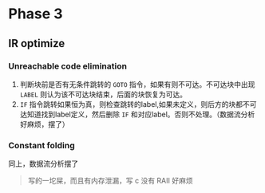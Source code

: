 # Phase 3

## IR optimize

### Unreachable code elimination

1. 判断块前是否有无条件跳转的 `GOTO` 指令，如果有则不可达。不可达块中出现 `LABEL` 则认为该不可达块结束，后面的块恢复为可达。
2. `IF` 指令跳转如果恒为真，则检查跳转的label,如果未定义，则后方的块都不可达知道找到label定义，然后删除 `IF` 和对应label。否则不处理。（数据流分析好麻烦，摆了）

### Constant folding

同上，数据流分析摆了

>写的一坨屎，而且有内存泄漏，写 c 没有 RAII 好麻烦

